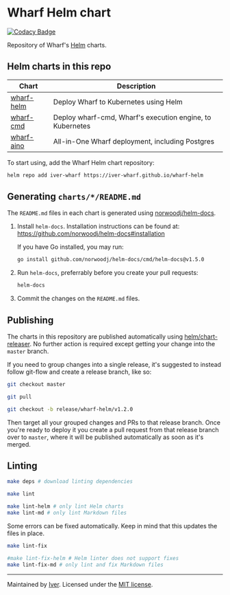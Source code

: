 # Wharf Helm chart

[![Codacy Badge](https://app.codacy.com/project/badge/Grade/6d3504733d1844c49a8678633b1a78f8)](https://www.codacy.com/gh/iver-wharf/wharf-helm/dashboard?utm_source=github.com\&utm_medium=referral\&utm_content=iver-wharf/wharf-helm\&utm_campaign=Badge_Grade)

Repository of Wharf's [Helm](https://helm.sh/) charts.

## Helm charts in this repo

<!--lint disable maximum-line-length -->

| Chart | Description |
| ----- | ----------- |
| [wharf-helm](charts/wharf-helm/README.md) | Deploy Wharf to Kubernetes using Helm |
| [wharf-cmd](charts/wharf-cmd/README.md)   | Deploy wharf-cmd, Wharf's execution engine, to Kubernetes |
| [wharf-aino](charts/wharf-aino/README.md) | All-in-One Wharf deployment, including Postgres |

<!--lint enable maximum-line-length -->

To start using, add the Wharf Helm chart repository:

```sh
helm repo add iver-wharf https://iver-wharf.github.io/wharf-helm
```

## Generating `charts/*/README.md`

The `README.md` files in each chart is generated using
[norwoodj/helm-docs](https://github.com/norwoodj/helm-docs).

1. Install `helm-docs`. Installation instructions can be found at:
   <https://github.com/norwoodj/helm-docs#installation>

   If you have Go installed, you may run:

   ```sh
   go install github.com/norwoodj/helm-docs/cmd/helm-docs@v1.5.0
   ```

2. Run `helm-docs`, preferrably before you create your pull requests:

   ```sh
   helm-docs
   ```

3. Commit the changes on the `README.md` files.

## Publishing

The charts in this repository are published automatically using
[helm/chart-releaser](https://github.com/helm/chart-releaser). No further
action is required except getting your change into the `master` branch.

If you need to group changes into a single release, it's suggested to instead
follow git-flow and create a release branch, like so:

```sh
git checkout master

git pull

git checkout -b release/wharf-helm/v1.2.0
```

Then target all your grouped changes and PRs to that release branch.
Once you're ready to deploy it you create a pull request from that release
branch over to `master`, where it will be published automatically as soon as
it's merged.

## Linting

```sh
make deps # download linting dependencies

make lint

make lint-helm # only lint Helm charts
make lint-md # only lint Markdown files
```

Some errors can be fixed automatically. Keep in mind that this updates the
files in place.

```sh
make lint-fix

#make lint-fix-helm # Helm linter does not support fixes
make lint-fix-md # only lint and fix Markdown files
```

---

Maintained by [Iver](https://www.iver.com/en).
Licensed under the [MIT license](./LICENSE).
